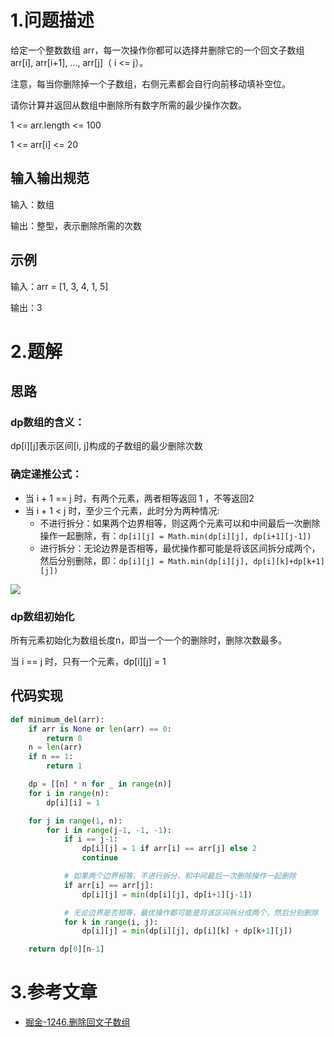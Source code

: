 # 1.问题描述

给定一个整数数组 arr，每一次操作你都可以选择并删除它的一个回文子数组 arr[i], arr[i+1], ..., arr[j]（ i <= j）。

注意，每当你删除掉一个子数组，右侧元素都会自行向前移动填补空位。

请你计算并返回从数组中删除所有数字所需的最少操作次数。

1 <= arr.length <= 100

1 <= arr[i] <= 20

## 输入输出规范

输入：数组

输出：整型，表示删除所需的次数

## 示例

输入：arr = [1, 3, 4, 1, 5]

输出：3

# 2.题解

## 思路
### dp数组的含义： 

  dp[i][j]表示区间[i, j]构成的子数组的最少删除次数

### 确定递推公式：

  - 当 i + 1 == j 时，有两个元素，两者相等返回 1 ，不等返回2
  - 当 i + 1 < j 时，至少三个元素，此时分为两种情况:
    - 不进行拆分：如果两个边界相等，则这两个元素可以和中间最后一次删除操作一起删除，有：```dp[i][j] = Math.min(dp[i][j], dp[i+1][j-1])```
    - 进行拆分：无论边界是否相等，最优操作都可能是将该区间拆分成两个，然后分别删除，即：```dp[i][j] = Math.min(dp[i][j], dp[i][k]+dp[k+1][j])```
  
  ![](https://p3-juejin.byteimg.com/tos-cn-i-k3u1fbpfcp/ac2b301204944c198c33e694fe7657da~tplv-k3u1fbpfcp-zoom-in-crop-mark:1512:0:0:0.awebp)

### dp数组初始化

  所有元素初始化为数组长度n，即当一个一个的删除时，删除次数最多。
  
  当 i == j 时，只有一个元素，dp[i][j] = 1

## 代码实现

```python
def minimum_del(arr):
    if arr is None or len(arr) == 0:
        return 0
    n = len(arr)
    if n == 1:
        return 1

    dp = [[n] * n for _ in range(n)]
    for i in range(n):
        dp[i][i] = 1

    for j in range(1, n):
        for i in range(j-1, -1, -1):
            if i == j-1:
                dp[i][j] = 1 if arr[i] == arr[j] else 2
                continue

            # 如果两个边界相等，不进行拆分，和中间最后一次删除操作一起删除
            if arr[i] == arr[j]:
                dp[i][j] = min(dp[i][j], dp[i+1][j-1])

            # 无论边界是否相等，最优操作都可能是将该区间拆分成两个，然后分别删除
            for k in range(i, j):
                dp[i][j] = min(dp[i][j], dp[i][k] + dp[k+1][j])

    return dp[0][n-1]
```

# 3.参考文章
- [掘金-1246.删除回文子数组](https://juejin.cn/post/7055934018528739365)
